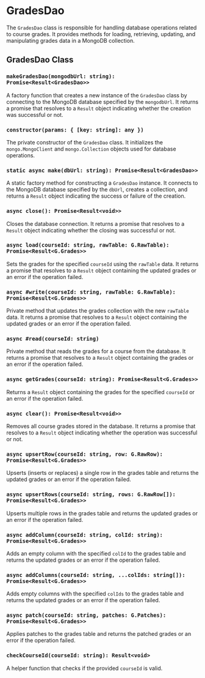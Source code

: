 # GradesDao

The `GradesDao` class is responsible for handling database operations related to course grades. It provides methods for loading, retrieving, updating, and manipulating grades data in a MongoDB collection.

## GradesDao Class

### `makeGradesDao(mongodbUrl: string): Promise<Result<GradesDao>>`
A factory function that creates a new instance of the `GradesDao` class by connecting to the MongoDB database specified by the `mongodbUrl`. It returns a promise that resolves to a `Result` object indicating whether the creation was successful or not.

### `constructor(params: { [key: string]: any })`
The private constructor of the `GradesDao` class. It initializes the `mongo.MongoClient` and `mongo.Collection` objects used for database operations.

### `static async make(dbUrl: string): Promise<Result<GradesDao>>`
A static factory method for constructing a `GradesDao` instance. It connects to the MongoDB database specified by the `dbUrl`, creates a collection, and returns a `Result` object indicating the success or failure of the creation.

### `async close(): Promise<Result<void>>`
Closes the database connection. It returns a promise that resolves to a `Result` object indicating whether the closing was successful or not.

### `async load(courseId: string, rawTable: G.RawTable): Promise<Result<G.Grades>>`
Sets the grades for the specified `courseId` using the `rawTable` data. It returns a promise that resolves to a `Result` object containing the updated grades or an error if the operation failed.

### `async #write(courseId: string, rawTable: G.RawTable): Promise<Result<G.Grades>>`
Private method that updates the grades collection with the new `rawTable` data. It returns a promise that resolves to a `Result` object containing the updated grades or an error if the operation failed.

### `async #read(courseId: string)`
Private method that reads the grades for a course from the database. It returns a promise that resolves to a `Result` object containing the grades or an error if the operation failed.

### `async getGrades(courseId: string): Promise<Result<G.Grades>>`
Returns a `Result` object containing the grades for the specified `courseId` or an error if the operation failed.

### `async clear(): Promise<Result<void>>`
Removes all course grades stored in the database. It returns a promise that resolves to a `Result` object indicating whether the operation was successful or not.

### `async upsertRow(courseId: string, row: G.RawRow): Promise<Result<G.Grades>>`
Upserts (inserts or replaces) a single row in the grades table and returns the updated grades or an error if the operation failed.

### `async upsertRows(courseId: string, rows: G.RawRow[]): Promise<Result<G.Grades>>`
Upserts multiple rows in the grades table and returns the updated grades or an error if the operation failed.

### `async addColumn(courseId: string, colId: string): Promise<Result<G.Grades>>`
Adds an empty column with the specified `colId` to the grades table and returns the updated grades or an error if the operation failed.

### `async addColumns(courseId: string, ...colIds: string[]): Promise<Result<G.Grades>>`
Adds empty columns with the specified `colIds` to the grades table and returns the updated grades or an error if the operation failed.

### `async patch(courseId: string, patches: G.Patches): Promise<Result<G.Grades>>`
Applies patches to the grades table and returns the patched grades or an error if the operation failed.

### `checkCourseId(courseId: string): Result<void>`
A helper function that checks if the provided `courseId` is valid.

